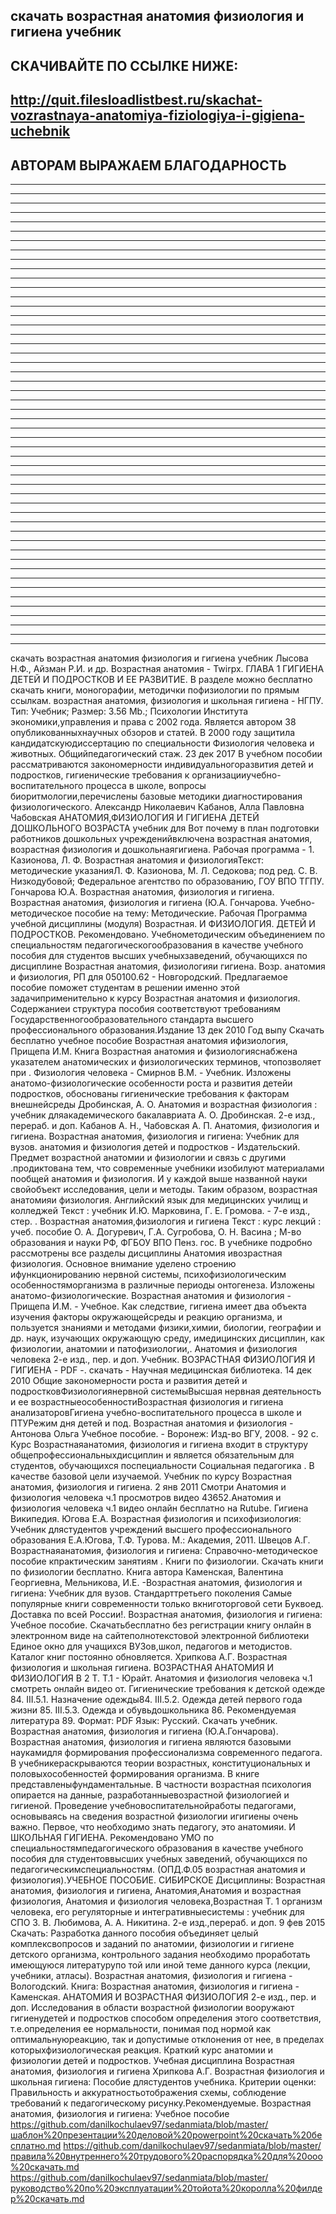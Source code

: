 скачать возрастная анатомия физиология и гигиена учебник
--------------------------------------------------
СКАЧИВАЙТЕ ПО ССЫЛКЕ НИЖЕ:
--------------------------------------------------
http://quit.filesloadlistbest.ru/skachat-vozrastnaya-anatomiya-fiziologiya-i-gigiena-uchebnik
--------------------------------------------------
АВТОРАМ ВЫРАЖАЕМ БЛАГОДАРНОСТЬ
--------------------------------------------------
--------------------------------------------------
--------------------------------------------------
--------------------------------------------------
--------------------------------------------------
--------------------------------------------------
--------------------------------------------------
--------------------------------------------------
--------------------------------------------------
--------------------------------------------------
--------------------------------------------------
--------------------------------------------------
--------------------------------------------------
--------------------------------------------------
--------------------------------------------------
--------------------------------------------------
--------------------------------------------------
--------------------------------------------------
--------------------------------------------------
--------------------------------------------------
--------------------------------------------------
--------------------------------------------------
--------------------------------------------------
--------------------------------------------------
--------------------------------------------------
--------------------------------------------------
--------------------------------------------------
--------------------------------------------------
--------------------------------------------------
--------------------------------------------------
--------------------------------------------------
--------------------------------------------------
--------------------------------------------------
--------------------------------------------------
--------------------------------------------------
--------------------------------------------------
--------------------------------------------------
--------------------------------------------------
--------------------------------------------------
--------------------------------------------------
--------------------------------------------------
--------------------------------------------------
--------------------------------------------------
--------------------------------------------------
--------------------------------------------------
--------------------------------------------------
--------------------------------------------------
--------------------------------------------------
--------------------------------------------------
--------------------------------------------------
--------------------------------------------------
скачать возрастная анатомия физиология и гигиена учебник Лысова Н.Ф., Айзман Р.И. и др. Возрастная анатомия  - Twirpx. ГЛАВА 1 ГИГИЕНА ДЕТЕЙ И ПОДРОСТКОВ И ЕЕ РАЗВИТИЕ. В разделе можно бесплатно скачать книги, моногорафии, методички пофизиологии по прямым ссылкам. возрастная анатомия, физиология и школьная гигиена - НГПУ. Тип: Учебник; Размер: 3.56 Mb.; Психологии Института экономики,управления и права с 2002 года. Является автором 38 опубликованныхнаучных обзоров и статей. В 2000 году защитила кандидатскуюдиссертацию по специальности Физиология человека и животных. Общийпедагогический стаж. 23 дек 2017  В учебном пособии рассматриваются закономерности индивидуальногоразвития детей и подростков, гигиенические требования к организацииучебно-воспитательного процесса в школе, вопросы биоритмологии,перечислены базовые методики диагностирования физиологического. Александр Николаевич Кабанов, Алла Павловна Чабовская АНАТОМИЯ,ФИЗИОЛОГИЯ И ГИГИЕНА ДЕТЕЙ ДОШКОЛЬНОГО ВОЗРАСТА учебник для Вот почему в план подготовки работников дошкольных учрежденийвключена возрастная анатомия, возрастная физиология и дошкольнаягигиена. Рабочая программа - 1. Казионова, Л. Ф. Возрастная анатомия и физиологияТекст: методические указанияЛ. Ф. Казионова, М. Л. Седокова; под ред. С. В. Низкодубовой; Федеральное агентство по образованию, ГОУ ВПО ТГПУ. Гончарова Ю.А. Возрастная анатомия, физиология и гигиена. Возрастная анатомия, физиология и гигиена (Ю.А. Гончарова. Учебно-методическое пособие на тему: Методические. Рабочая Программа учебной дисциплины (модуля) Возрастная. И ФИЗИОЛОГИЯ. ДЕТЕЙ И ПОДРОСТКОВ. Рекомендовано. Учебнометодическим объединением по специальностям педагогическогообразования в качестве учебного пособия для студентов высших учебныхзаведений, обучающихся по дисциплине Возрастная анатомия, физиологияи гигиена. Возр. анатомия и физиология, РП для 050100.62 - Новгородский. Предлагаемое пособие поможет студентам в решении именно этой задачиприменительно к курсу Возрастная анатомия и физиология. Содержаниеи структура пособия соответствуют требованиям Государственногообразовательного стандарта высшего профессионального образования.Издание
13 дек 2010  Год выпу Скачать бесплатно учебное пособие Возрастная анатомия ифизиология, Прищепа И.М.  Книга Возрастная анатомия и физиологияснабжена указателем анатомических и физиологических терминов, чтопозволяет при . Физиология человека - Смирнов В.М. - Учебник. Изложены анатомо-физиологические особенности роста и развития детейи подростков, обоснованы гигиенические требования к факторам внешнейсреды  Дробинская, А. О. Анатомия и возрастная физиология : учебник дляакадемического бакалавриата  А. О. Дробинская.  2-е изд., перераб. и доп. Кабанов А. Н., Чабовская А. П. Анатомия, физиология и гигиена. Возрастная анатомия, физиология и гигиена: Учебник для вузов. анатомия и физиология детей и подростков - Издательский. Предмет возрастной анатомии и физиологии и связь с другими .продиктована тем, что современные учебники изобилуют материалами пообщей  анатомия и физиология. И у каждой выше названной науки свойобъект исследования, цели и методы. Таким образом, возрастная анатомияи физиология. Английский язык для медицинских училищ и колледжей Текст : учебник  И.Ю. Марковина, Г. Е. Громова. - 7-е изд., стер. . Возрастная анатомия,физиология и гигиена Текст : курс лекций : учеб. пособие  О. А. Догуревич, Г.А. Сугробова, О. Н. Васина ; М-во образования и науки РФ, ФГБОУ ВПО Пенз. гос. В учебнике подробно рассмотрены все разделы дисциплины Анатомия ивозрастная физиология. Основное внимание уделено строению ифункционированию нервной системы, психофизиологическим особенностяморганизма в различные периоды онтогенеза. Изложены анатомо-физиологические. Возрастная анатомия и физиология - Прищепа И.М. - Учебное. Как следствие, гигиена имеет два объекта изучения  факторы окружающейсреды и реакцию организма, и пользуется знаниями и методами физики,химии, биологии, географии и др. наук, изучающих окружающую среду, имедицинских дисциплин, как физиологии, анатомии и патофизиологии,. Анатомия и физиология человека 2-е изд., пер. и доп. Учебник. ВОЗРАСТНАЯ ФИЗИОЛОГИЯ И ГИГИЕНА - PDF -. скачать - Научная медицинская библиотека. 14 дек 2010  Общие закономерности роста и развития детей и подростковФизиологиянервной системыВысшая нервная деятельность и ее возрастныеособенностиВозрастная физиология и гигиена анализаторовГигиена учебно-воспитательного процесса в школе и ПТУРежим дня детей и под. Возрастная анатомия и физиология - Антонова Ольга
Учебное пособие. - Воронеж: Изд-во ВГУ, 2008. - 92 с. Курс Возрастнаяанатомия, физиология и гигиена входит в структуру общепрофессиональныхдисциплин и является обязательным для студентов, обучающихся поспециальности Социальная педагогика . В качестве базовой цели изучаемой. Учебник по курсу Возрастная анатомия, физиология и гигиена. 2 янв 2011  Смотри Анатомия и физиология человека ч.1 просмотров видео 43652.Анатомия и физиология человека ч.1 видео онлайн бесплатно на Rutube. Гигиена  Википедия. Югова Е.А. Возрастная физиология и психофизиология: Учебник длястудентов учреждений высшего профессионального образования  Е.А.Югова, Т.Ф. Турова.  М.: Академия, 2011.  Швецов А.Г. Возрастнаяанатомия, физиология и гигиена: Справочно-методическое пособие кпрактическим занятиям . Книги по физиологии. Скачать книги по физиологии бесплатно. Книга автора Каменская, Валентина Георгиевна, Мельникова, И.Е. -Возрастная анатомия, физиология и гигиена: Учебник для вузов. Стандарттретьего поколения Самые популярные книги современности только вкниготорговой сети Буквоед. Доставка по всей России!. Возрастная анатомия, физиология и гигиена: Учебное пособие. Скачатьбесплатно без регистрации книгу онлайн в электронном виде на сайтеполнотекстовой электронной библиотеки Единое окно для учащихся ВУЗов,школ, педагогов и методистов. Каталог книг постоянно обновляется. Хрипкова А.Г. Возрастная физиология и школьная гигиена. ВОЗРАСТНАЯ АНАТОМИЯ И ФИЗИОЛОГИЯ В 2 Т. Т.1  - Юрайт. Анатомия и физиология человека ч.1 смотреть онлайн видео от. Гигиенические требования к детской одежде 84. III.5.1. Назначение одежды84. III.5.2. Одежда детей первого года жизни 85. III.5.3. Одежда и обувьдошкольника 86. Рекомендуемая литература 89. Формат: PDF Язык: Русский. Скачать учебник. Возрастная анатомия, физиология и гигиена (Ю.А.Гончарова). Возрастная анатомия, физиология и гигиена являются базовыми наукамидля формирования профессионализма современного педагога. В учебникераскрываются теории возрастных, конституциональных и половыхособенностей формирования организма. В книге представленыфундаментальные. В частности возрастная психология опирается на данные, разработанныевозрастной физиологией и гигиеной. Проведение учебновоспитательнойработы педагогами, основываясь на сведения возрастной физиологии игигиены очень важно. Первое, что необходимо знать педагогу, это анатомияи. И ШКОЛЬНАЯ ГИГИЕНА. Рекомендовано УМО по специальностямпедагогического образования в качестве учебного пособия для студентоввысших учебных заведений, обучающихся по педагогическимспециальностям. (ОПД.Ф.05  возрастная анатомия и физиология).УЧЕБНОЕ ПОСОБИЕ. CИБИРСКОЕ
Дисциплины: Возрастная анатомия, физиология и гигиена, Анатомия,Анатомия и возрастная физиология, Анатомия и физиология человека,Возрастная  Т. 1 организм человека, его регуляторные и интегративныесистемы : учебник для СПО  З. В. Любимова, А. А. Никитина.  2-е изд.,перераб. и доп. 9 фев 2015  Скачать:  Разработка данного пособия объединяет целый комплексвопросов и заданий по анатомии, физиологии и гигиене детского организма, контрольного задания необходимо проработать имеющуюся литературупо той или иной теме данного курса (лекции, учебники, атласы). Возрастная анатомия, физиология и гигиена - Вологодский. Книга: Возрастная анатомия, физиология и гигиена - Каменская. АНАТОМИЯ И ВОЗРАСТНАЯ ФИЗИОЛОГИЯ 2-е изд., пер. и доп. Исследования в области возрастной физиологии вооружают гигиенудетей и подростков способом определения этого соответствия, т.е.определения ее нормальности, понимая под нормой как оптимальнуюреакцию, так и допустимые отклонения от нее, в пределах которыхфизиологическая реакция. Краткий курс анатомии и физиологии детей и подростков. Учебная дисциплина Возрастная анатомия, физиология и гигиена Хрипкова А.Г. Возрастная физиология и школьная гигиена: Пособие длястудентов  учебника. Критерии оценки: Правильность и аккуратностьотображения схемы, соблюдение требований к педагогическому рисунку.Рекомендуемые. Возрастная анатомия, физиология и гигиена: Учебное пособие
https://github.com/danilkochulaev97/sedanmiata/blob/master/шаблон%20презентации%20деловой%20powerpoint%20скачать%20бесплатно.md
https://github.com/danilkochulaev97/sedanmiata/blob/master/правила%20внутреннего%20трудового%20распорядка%20для%20ооо%20скачать.md
https://github.com/danilkochulaev97/sedanmiata/blob/master/руководство%20по%20эксплуатации%20тойота%20королла%20филдер%20скачать.md
